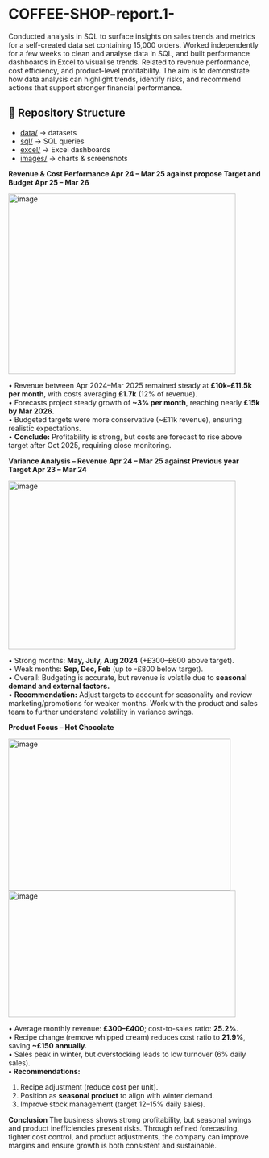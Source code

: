 # COFFEE-SHOP-report.1-

  Conducted analysis in SQL to surface insights on sales trends and metrics for a self-created data set containing 15,000 orders. Worked independently for a few weeks to clean and analyse data in SQL, and built performance dashboards in Excel to visualise trends. Related to revenue performance, cost efficiency, and product-level profitability. The aim is to demonstrate how data analysis can highlight trends, identify risks, and recommend actions that support stronger financial performance.


## 📂 Repository Structure

- [data/](Datasets/) → datasets  
- [sql/](SQL/) → SQL queries  
- [excel/](Dashboards.xlsx/) → Excel dashboards  
- [images/](Graphs/) → charts & screenshots


**Revenue & Cost Performance Apr 24 – Mar 25 against propose Target and Budget Apr 25 – Mar 26**

<img width="451" height="358" alt="image" src="https://github.com/user-attachments/assets/f409f7b9-cff3-493e-8460-91de895c9d5e" />



•	Revenue between Apr 2024–Mar 2025 remained steady at **£10k–£11.5k per month**, with costs averaging **£1.7k** (12% of revenue).     
•	Forecasts project steady growth of **~3% per month**, reaching nearly **£15k by Mar 2026**.        
•	Budgeted targets were more conservative (~£11k revenue), ensuring realistic expectations.     
•	**Conclude:** Profitability is strong, but costs are forecast to rise above target after Oct 2025, requiring close monitoring.
                

**Variance Analysis – Revenue Apr 24 – Mar 25  against Previous year Target Apr 23 – Mar 24**

<img width="451" height="334" alt="image" src="https://github.com/user-attachments/assets/6018cec0-4b97-4679-b97e-0d1b38a31bb7" />

•	Strong months: **May, July, Aug 2024** (+£300–£600 above target).  
•	Weak months: **Sep, Dec, Feb** (up to -£800 below target).    
•	Overall: Budgeting is accurate, but revenue is volatile due to **seasonal demand and external factors.**    
•	**Recommendation:** Adjust targets to account for seasonality and review marketing/promotions for weaker months. Work with the product and sales team to further understand volatility in variance swings.


**Product Focus – Hot Chocolate**

<img width="441" height="302" alt="image" src="https://github.com/user-attachments/assets/65e50871-b613-45a4-a415-ef8a42eebccc" />

<img width="451" height="251" alt="image" src="https://github.com/user-attachments/assets/bc2fe71d-474b-4fbf-b938-dff56dea981c" />

•	Average monthly revenue: **£300–£400**; cost-to-sales ratio: **25.2%**.     
•	Recipe change (remove whipped cream) reduces cost ratio to **21.9%**, saving **~£150 annually.**     
•	Sales peak in winter, but overstocking leads to low turnover (6% daily sales).    
**•	Recommendations:**
1.	Recipe adjustment (reduce cost per unit).
2.	Position as **seasonal product** to align with winter demand.
3.	Improve stock management (target 12–15% daily sales).

**Conclusion**
The business shows strong profitability, but seasonal swings and product inefficiencies present risks. Through refined forecasting, tighter cost control, and product adjustments, the company can improve margins and ensure growth is both consistent and sustainable.

